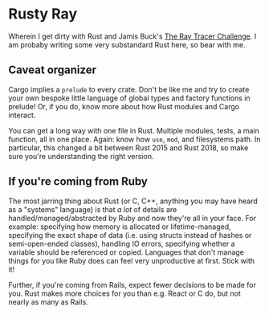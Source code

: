 # Rusty Ray

Wherein I get dirty with Rust and Jamis Buck's [The Ray Tracer Challenge](https://pragprog.com/book/jbtracer/the-ray-tracer-challenge). I am probaby writing some very substandard Rust here, so bear with me.

## Caveat organizer

Cargo implies a `prelude` to every crate. Don't be like me and try to create your own bespoke little language of global types and factory functions in prelude! Or, if you do, know more about how Rust modules and Cargo interact.

You can get a long way with one file in Rust. Multiple modules, tests, a main function, all in one place. Again: know how `use`, `mod`, and filesystems path. In particular, this changed a bit between Rust 2015 and Rust 2018, so make sure you're understanding the right version.

## If you're coming from Ruby

The most jarring thing about Rust (or C, C++, anything you may have heard as a "systems" language) is that _a lot_ of details are handled/managed/abstracted by Ruby and now they're all in your face. For example: specifying how memory is allocated or lifetime-managed, specifying the exact shape of data (i.e. using structs instead of hashes or semi-open-ended classes), handling IO errors, specifying whether a variable should be referenced or copied. Languages that don't manage things for you like Ruby does can feel very unproductive at first. Stick with it!

Further, if you're coming from Rails, expect fewer decisions to be made for you. Rust makes more choices for you than e.g. React or C do, but not nearly as many as Rails.